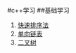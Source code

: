 #c++学习
##基础学习
1. [快速排序法](https://github.com/xiangdong1987/LearnC-/blob/master/basic/QuickSort.cpp)
2. [单向链表](https://github.com/xiangdong1987/LearnC-/blob/master/basic/List.cpp)
3. [二叉树](https://github.com/xiangdong1987/LearnC-/blob/master/basic/Tree.cpp)

